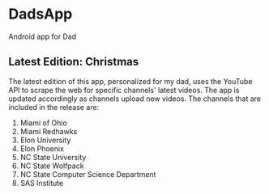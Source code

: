 # DadsApp
Android app for Dad

## Latest Edition: Christmas

The latest edition of this app, personalized for my dad, uses the YouTube API to scrape the web for specific channels' latest videos. The app is updated accordingly as channels upload new videos. The channels that are included in the release are:

1. Miami of Ohio
2. Miami Redhawks
3. Elon University
4. Elon Phoenix
5. NC State University
6. NC State Wolfpack
7. NC State Computer Science Department
8. SAS Institute
